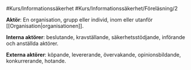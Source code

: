 #Kurs/Informationssäkerhet #Kurs/Informationssäkerhet/Föreläsning/2

**Aktör**: En organisation, grupp eller individ, inom eller utanför [[Organisation|organisationen]].

**Interna aktörer**: beslutande, kravställande, säkerhetsstödjande, införande och anställda aktörer.

**Externa aktörer**: köpande, levererande, övervakande, opinionsbildande, konkurrerande, hotande.